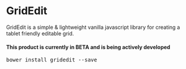 # GridEdit

GridEdit is a simple & lightweight vanilla javascript library for creating a tablet friendly editable grid.

#### This product is currently in BETA and is being actively developed

<pre>bower install gridedit --save</pre>
